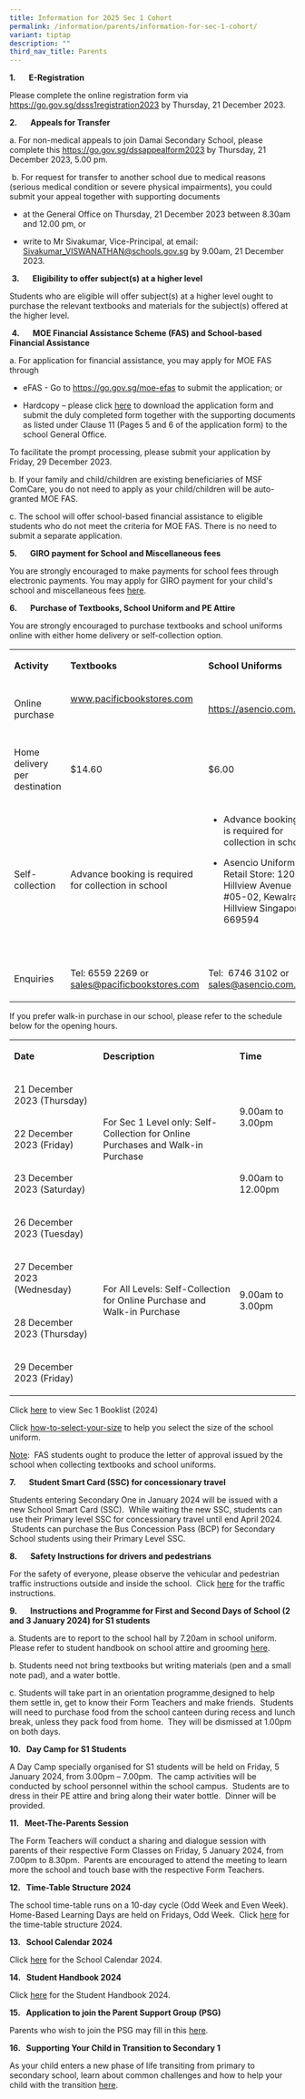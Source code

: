 ```yaml
---
title: Information for 2025 Sec 1 Cohort
permalink: /information/parents/information-for-sec-1-cohort/
variant: tiptap
description: ""
third_nav_title: Parents
---
```

<p><strong>1.&nbsp;&nbsp;&nbsp;&nbsp;&nbsp;&nbsp; E-Registration</strong></p><p>Please complete the online registration form via <a href="https://go.gov.sg/dsss1registration2023" rel="noopener noreferrer nofollow" target="_blank">https://go.gov.sg/dsss1registration2023</a> by Thursday, 21 December 2023.</p><p><strong>2.&nbsp;&nbsp;&nbsp;&nbsp;&nbsp;&nbsp; Appeals for Transfer</strong></p><p>a. For non-medical appeals to join Damai Secondary School, please complete this <a href="https://go.gov.sg/dssappealform2023" rel="noopener noreferrer nofollow" target="_blank">https://go.gov.sg/dssappealform2023</a> by Thursday, 21 December 2023, 5.00 pm.</p><p>&nbsp;b.&nbsp;For request for transfer to another school due to medical reasons (serious medical condition or severe physical impairments), you could submit your appeal together with supporting documents</p><ul data-tight="true" class="tight"><li><p>at the General Office on Thursday, 21 December 2023 between 8.30am and 12.00 pm, or</p></li><li><p>write to Mr Sivakumar, Vice-Principal, at email: <a href="mailto:Sivakumar_VISWANATHAN@schools.gov.sg" rel="noopener noreferrer nofollow" target="_blank">Sivakumar_VISWANATHAN@schools.gov.sg</a> by 9.00am, 21 December 2023.</p></li></ul><p>&nbsp;<strong>3.&nbsp;&nbsp;&nbsp;&nbsp;&nbsp;&nbsp; Eligibility to offer subject(s) at a higher level</strong></p><p>Students who are eligible will offer subject(s) at a higher level ought to purchase the relevant textbooks and materials for the subject(s) offered at the higher level.</p><p>&nbsp;<strong>4.&nbsp;&nbsp;&nbsp;&nbsp;&nbsp;&nbsp; MOE Financial Assistance Scheme (FAS) and School-based Financial Assistance</strong></p><p>a.&nbsp;For application for financial assistance, you may apply for MOE FAS through</p><ul data-tight="true" class="tight"><li><p>eFAS - Go to <a href="https://go.gov.sg/moe-efas" rel="noopener noreferrer nofollow" target="_blank">https://go.gov.sg/moe-efas</a> to submit the application; or</p></li><li><p>Hardcopy – please click <a href="https://www.damaisec.moe.edu.sg/information/parents/financial-matters/" rel="noopener noreferrer nofollow" target="_blank">here</a> to download the application form and submit the duly completed form together with the supporting documents as listed under Clause 11 (Pages 5 and 6 of the application form) to the school General Office.</p></li></ul><p>To facilitate the prompt processing, please submit your application by Friday, 29 December 2023.</p><p>b.&nbsp;If your family and child/children are existing beneficiaries of MSF ComCare, you do not need to apply as your child/children will be auto-granted MOE FAS.</p><p>c.&nbsp;The school will offer school-based financial assistance to eligible students who do not meet the criteria for MOE FAS. There is no need to submit a separate application.</p><p><strong>5.&nbsp;&nbsp;&nbsp;&nbsp;&nbsp;&nbsp; GIRO payment for School and Miscellaneous fees</strong></p><p>You are strongly encouraged to make payments for school fees through electronic payments. You may apply for GIRO payment for your child's school and miscellaneous fees <a href="https://www.moe.gov.sg/financial-matters/fees/egiro" rel="noopener noreferrer nofollow" target="_blank">here</a>.</p><p><strong>6.&nbsp;&nbsp;&nbsp;&nbsp;&nbsp;&nbsp; Purchase of Textbooks, School Uniform and PE Attire</strong></p><p>You are strongly encouraged to purchase textbooks and school uniforms online with either home delivery or self-collection option.</p><table><tbody><tr><td rowspan="1" colspan="1"><p><strong>Activity</strong></p></td><td rowspan="1" colspan="1"><p><strong>Textbooks</strong></p></td><td rowspan="1" colspan="1"><p><strong>School Uniforms</strong></p></td></tr><tr><td rowspan="1" colspan="1"><p>Online purchase</p></td><td rowspan="1" colspan="1"><p><a href="www.pacificbookstores.com" rel="noopener noreferrer nofollow" target="_blank">www.pacificbookstores.com</a></p><p>&nbsp;</p></td><td rowspan="1" colspan="1"><p><a href="https://asencio.com.sg" rel="noopener noreferrer nofollow" target="_blank">https://asencio.com.sg</a></p></td></tr><tr><td rowspan="1" colspan="1"><p>Home delivery per destination</p></td><td rowspan="1" colspan="1"><p>$14.60</p></td><td rowspan="1" colspan="1"><p>$6.00</p></td></tr><tr><td rowspan="1" colspan="1"><p>Self-collection</p></td><td rowspan="1" colspan="1"><p>Advance booking is required for collection in school</p></td><td rowspan="1" colspan="1"><ul data-tight="true" class="tight"><li><p>Advance booking is required for collection in school</p></li><li><p>Asencio Uniform’s Retail Store: 120 Hillview Avenue #05-02, Kewalram Hillview Singapore 669594</p></li></ul><p>&nbsp;</p></td></tr><tr><td rowspan="1" colspan="1"><p>Enquiries</p></td><td rowspan="1" colspan="1"><p>Tel: 6559 2269 or <a href="mailto:sales@pacificbookstores.com" rel="noopener noreferrer nofollow" target="_blank">sales@pacificbookstores.com</a></p></td><td rowspan="1" colspan="1"><p>Tel:&nbsp; 6746 3102 or <a href="mailto:sales@asencio.com.sg" rel="noopener noreferrer nofollow" target="_blank">sales@asencio.com.sg</a></p></td></tr></tbody></table><p>If you prefer walk-in purchase in our school, please refer to the schedule below for the opening hours.&nbsp;</p><table><tbody><tr><td rowspan="1" colspan="1"><p><strong>Date</strong></p></td><td rowspan="1" colspan="1"><p><strong>Description</strong></p></td><td rowspan="1" colspan="1"><p><strong>Time</strong></p></td></tr><tr><td rowspan="1" colspan="1"><p>21 December 2023 (Thursday)</p></td><td rowspan="3" colspan="1"><p></p><p>For Sec 1 Level only: Self-Collection for Online Purchases and Walk-in Purchase</p></td><td rowspan="2" colspan="1"><p></p><p>9.00am to 3.00pm</p></td></tr><tr><td rowspan="1" colspan="1"><p>22 December 2023 (Friday)</p></td></tr><tr><td rowspan="1" colspan="1"><p>23 December 2023 (Saturday)</p></td><td rowspan="1" colspan="1"><p>9.00am to 12.00pm</p></td></tr><tr><td rowspan="1" colspan="1"><p>26 December 2023 (Tuesday)</p></td><td rowspan="4" colspan="1"><p></p><p></p><p>For All Levels: Self-Collection for Online Purchase and Walk-in Purchase</p></td><td rowspan="4" colspan="1"><p></p><p></p><p></p><p></p><p></p><p>9.00am to 3.00pm</p></td></tr><tr><td rowspan="1" colspan="1"><p>27 December 2023 (Wednesday)</p></td></tr><tr><td rowspan="1" colspan="1"><p>28 December 2023 (Thursday)</p></td></tr><tr><td rowspan="1" colspan="1"><p>29 December 2023 (Friday)</p></td></tr></tbody></table><p>Click <a href="https://damaisec.moe.edu.sg/information/students/book-list" rel="noopener noreferrer nofollow" target="_blank">here</a> to view Sec 1 Booklist (2024)</p><p>Click <a href="https://asencio.com.sg/how-to-select-your-size/" rel="noopener noreferrer nofollow" target="_blank">how-to-select-your-size</a> to help you select the size of the school uniform.</p><p><u>Note</u>:&nbsp; FAS students ought to produce the letter of approval issued by the school when collecting textbooks and school uniforms.</p><p><strong>7.&nbsp;&nbsp;&nbsp;&nbsp;&nbsp;&nbsp; Student Smart Card (SSC) for concessionary travel</strong></p><p>Students entering Secondary One in January 2024 will be issued with a new School Smart Card (SSC). &nbsp;While waiting the new SSC, students can use their Primary level SSC for concessionary travel until end April 2024. &nbsp;Students can purchase the Bus Concession Pass (BCP) for Secondary School students using their Primary Level SSC.</p><p><strong>8.&nbsp;&nbsp;&nbsp;&nbsp;&nbsp;&nbsp; Safety Instructions for drivers and pedestrians</strong></p><p>For the safety of everyone, please observe the vehicular and pedestrian traffic instructions outside and inside the school.&nbsp; Click <a href="https://damaisec.moe.edu.sg/information/parents/traffic-management-plan" rel="noopener noreferrer nofollow" target="_blank">here</a> for the traffic instructions.</p><p><strong>9.&nbsp;&nbsp;&nbsp;&nbsp;&nbsp;&nbsp; Instructions and Programme for First and Second Days of School (2 and 3 January 2024) for S1 students</strong></p><p>a. Students are to report to the school hall by 7.20am in school uniform.&nbsp; Please refer to student handbook on school attire and grooming <a href="https://www.damaisec.moe.edu.sg/information/students/student-handbook/" rel="noopener noreferrer nofollow" target="_blank">here</a>.</p><p>b. Students need not bring textbooks but writing materials (pen and a small note pad), and a water bottle.</p><p>c. Students will take part in an orientation programme<u> </u>designed to help them settle in, get to know their Form Teachers and make friends.&nbsp; Students will need to purchase food from the school canteen during recess and lunch break, unless they pack food from home.&nbsp; They will be dismissed at 1.00pm on both days.</p><p><strong>10.&nbsp;&nbsp; Day Camp for S1 Students</strong></p><p>A Day Camp specially organised for S1 students will be held on Friday, 5 January 2024, from 3.00pm – 7.00pm.&nbsp; The camp activities will be conducted by school personnel within the school campus.&nbsp; Students are to dress in their PE attire and bring along their water bottle.&nbsp; Dinner will be provided.</p><p><strong>11.&nbsp;&nbsp; Meet-The-Parents Session</strong></p><p>The Form Teachers will conduct a sharing and dialogue session with parents of their respective Form Classes on Friday, 5 January 2024, from 7.00pm to 8.30pm.&nbsp; Parents are encouraged to attend the meeting to learn more the school and touch base with the respective Form Teachers.</p><p><strong>12.&nbsp;&nbsp; Time-Table Structure 2024</strong></p><p>The school time-table runs on a 10-day cycle (Odd Week and Even Week).&nbsp; Home-Based Learning Days are held on Fridays, Odd Week.&nbsp; Click <a href="https://www.damaisec.moe.edu.sg/information/time-table-structure/" rel="noopener noreferrer nofollow" target="_blank">here</a> for the time-table structure 2024.</p><p><strong>13.&nbsp;&nbsp; School Calendar 2024</strong></p><p>Click <a href="https://www.damaisec.moe.edu.sg/information/school-calendar-of-events/" rel="noopener noreferrer nofollow" target="_blank">here</a> for the School Calendar 2024.</p><p><strong>14.&nbsp;&nbsp; Student Handbook 2024</strong></p><p>Click <a href="/files/Information/Students/Student_Handbook_2024.pdf" rel="noopener noreferrer nofollow" target="_blank">here</a> for the Student Handbook 2024.</p><p><strong>15.&nbsp;&nbsp; Application to join the Parent Support Group (PSG)</strong></p><p>Parents who wish to join the PSG may fill in this <a href="https://form.gov.sg/5fd82ac8087344001164ea1e" rel="noopener noreferrer nofollow" target="_blank">here</a>.</p><p><strong>16.&nbsp;&nbsp; Supporting Your Child in Transition to Secondary 1</strong></p><p>As your child enters a new phase of life transiting from primary to secondary school, learn about common challenges and how to help your child with the transition <a href="https://www.moe.gov.sg/secondary/transition-to-secondary" rel="noopener noreferrer nofollow" target="_blank">here</a>.</p><p>&nbsp;</p><p></p>